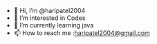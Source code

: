 - 👋 Hi, I’m @haripatel2004
- 👀 I’m interested in Codes
- 🌱 I’m currently learning java
- 📫 How to reach me :haripatel2004@gmail.com

<!---
haripatel2004/haripatel2004 is a ✨ special ✨ repository because its `README.md` (this file) appears on your GitHub profile.
You can click the Preview link to take a look at your changes.
--->
